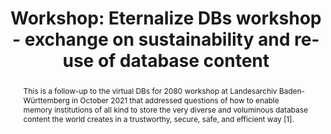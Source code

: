 ---
abstract: This is a follow-up to the virtual DBs for 2080 workshop at Landesarchiv
  Baden-Württemberg in October 2021 that addressed questions of how to enable memory
  institutions of all kind to store the very diverse and voluminous database content
  the world creates in a trustworthy, secure, safe, and efficient way [1].
creators:
- Naumann, Kai
date: null
document_url: https://az659834.vo.msecnd.net/eventsairwesteuprod/production-inconference-public/918bb4e92aa5416aa214af66a4f10d8d
grand_parent: iPRES
institutions:
- Landesarchiv Baden-württemberg
keywords:
- database
- geopackage
- siard
landing_page_url: null
language: eng
layout: publication
license: CC-BY 4.0 International
notes_url: null
parent: iPRES 2022
publication_type: workshop
size: null
slides_url: null
source_name: iPRES
title: 'Workshop: Eternalize DBs workshop - exchange on sustainability and re-use
  of database content'
year: 2022
---